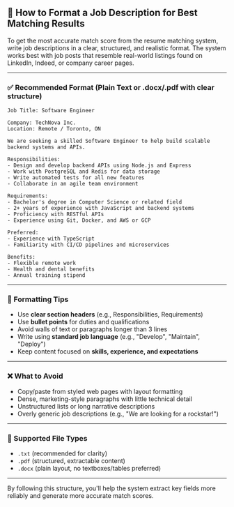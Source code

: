 ## 📎 How to Format a Job Description for Best Matching Results 

To get the most accurate match score from the resume matching system, write job descriptions in a clear, structured, and realistic format. The system works best with job posts that resemble real-world listings found on LinkedIn, Indeed, or company career pages.

---

### ✅ Recommended Format (Plain Text or .docx/.pdf with clear structure)

```
Job Title: Software Engineer

Company: TechNova Inc.
Location: Remote / Toronto, ON

We are seeking a skilled Software Engineer to help build scalable backend systems and APIs.

Responsibilities:
- Design and develop backend APIs using Node.js and Express
- Work with PostgreSQL and Redis for data storage
- Write automated tests for all new features
- Collaborate in an agile team environment

Requirements:
- Bachelor's degree in Computer Science or related field
- 2+ years of experience with JavaScript and backend systems
- Proficiency with RESTful APIs
- Experience using Git, Docker, and AWS or GCP

Preferred:
- Experience with TypeScript
- Familiarity with CI/CD pipelines and microservices

Benefits:
- Flexible remote work
- Health and dental benefits
- Annual training stipend
```

---

### 📌 Formatting Tips

* Use **clear section headers** (e.g., Responsibilities, Requirements)
* Use **bullet points** for duties and qualifications
* Avoid walls of text or paragraphs longer than 3 lines
* Write using **standard job language** (e.g., "Develop", "Maintain", "Deploy")
* Keep content focused on **skills, experience, and expectations**

---

### ❌ What to Avoid

* Copy/paste from styled web pages with layout formatting
* Dense, marketing-style paragraphs with little technical detail
* Unstructured lists or long narrative descriptions
* Overly generic job descriptions (e.g., "We are looking for a rockstar!")

---

### 🔄 Supported File Types

* `.txt` (recommended for clarity)
* `.pdf` (structured, extractable content)
* `.docx` (plain layout, no textboxes/tables preferred)

---

By following this structure, you'll help the system extract key fields more reliably and generate more accurate match scores.
